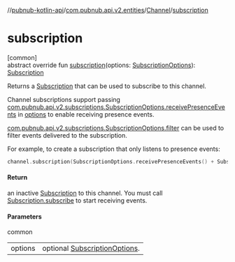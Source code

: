 //[pubnub-kotlin-api](../../../index.md)/[com.pubnub.api.v2.entities](../index.md)/[Channel](index.md)/[subscription](subscription.md)

# subscription

[common]\
abstract override fun [subscription](subscription.md)(options: [SubscriptionOptions](../../com.pubnub.api.v2.subscriptions/-subscription-options/index.md)): [Subscription](../../com.pubnub.api.v2.subscriptions/-subscription/index.md)

Returns a [Subscription](../../com.pubnub.api.v2.subscriptions/-subscription/index.md) that can be used to subscribe to this channel.

Channel subscriptions support passing [com.pubnub.api.v2.subscriptions.SubscriptionOptions.receivePresenceEvents](../../com.pubnub.api.v2.subscriptions/-subscription-options/-companion/receive-presence-events.md) in [options](subscription.md) to enable receiving presence events.

[com.pubnub.api.v2.subscriptions.SubscriptionOptions.filter](../../com.pubnub.api.v2.subscriptions/-subscription-options/-companion/filter.md) can be used to filter events delivered to the subscription.

For example, to create a subscription that only listens to presence events:

```kotlin
channel.subscription(SubscriptionOptions.receivePresenceEvents() + SubscriptionOptions.filter { it is PNPresenceEventResult } )
```

#### Return

an inactive [Subscription](../../com.pubnub.api.v2.subscriptions/-subscription/index.md) to this channel. You must call [Subscription.subscribe](../../../../../pubnub-kotlin/pubnub-kotlin-api/com.pubnub.api.v2.subscriptions/-subscription/subscribe.md) to start receiving events.

#### Parameters

common

| | |
|---|---|
| options | optional [SubscriptionOptions](../../com.pubnub.api.v2.subscriptions/-subscription-options/index.md). |

